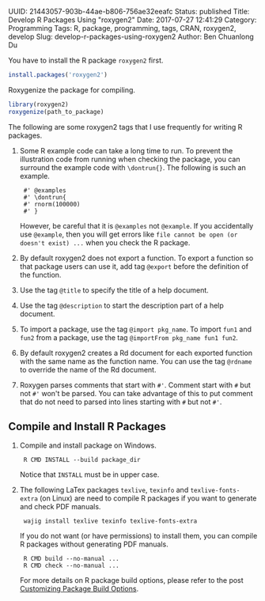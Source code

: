 UUID: 21443057-903b-44ae-b806-756ae32eeafc
Status: published
Title: Develop R Packages Using "roxygen2" 
Date: 2017-07-27 12:41:29
Category: Programming
Tags: R, package, programming, tags, CRAN, roxygen2, develop
Slug: develop-r-packages-using-roxygen2
Author: Ben Chuanlong Du


You have to install the R package `roxygen2` first.
```R
install.packages('roxygen2')
```
Roxygenize the package for compiling.
```R
library(roxygen2)
roxygenize(path_to_package)
```

The following are some roxygen2 tags that I use frequently for writing R packages.

1. Some R example code can take a long time to run. 
    To prevent the illustration code from running 
    when checking the package, 
    you can surround the example code with `\dontrun{}`.
    The following is such an example.

        #' @examples
        #' \dontrun{
        #' rnorm(100000)
        #' }

    However, 
    be careful that it is `@examples` not `@example`. 
    If you accidentally use `@example`, 
    then you will get errors like `file cannot be open (or doesn't exist) ...`
    when you check the R package. 

2. By default roxygen2 does not export a function. To export a function
    so that package users can use it, add tag `@export` before the definition
    of the function.

3. Use the tag `@title` to specify the title of a help document. 

4. Use the tag `@description` to start the description part of a help document.

5. To import a package, use the tag `@import pkg_name`. To import `fun1` 
    and `fun2` from a package, use the tag `@importFrom pkg_name fun1 fun2`.

2. By default roxygen2 creates a Rd document for each exported function
    with the same name as the function name. 
    You can use the tag `@rdname` to override the name of the Rd document.

3. Roxygen parses comments that start with `#'`. 
    Comment start with `#` but not `#'` won't be parsed.
    You can take advantage of this to put comment that do not need to parsed into lines starting with `#` but not `#'`.

## Compile and Install R Packages

1. Compile and install package on Windows.
    
        R CMD INSTALL --build package_dir

    Notice that `INSTALL` must be in upper case.


2. The following LaTex packages `texlive`, `texinfo` and `texlive-fonts-extra` (on Linux) 
    are need to compile R packages 
    if you want to generate and check PDF manuals. 

        wajig install texlive texinfo texlive-fonts-extra

    If you do not want (or have permissions) to install them,
    you can compile R packages without generating PDF manuals.

        R CMD build --no-manual ...
        R CMD check --no-manual ...

    For more details on R package build options, 
    please refer to the post 
    [Customizing Package Build Options](https://support.rstudio.com/hc/en-us/articles/200486518-Customizing-Package-Build-Options).

